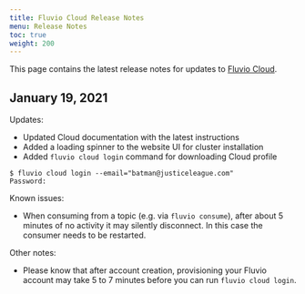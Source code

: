 ```yaml
---
title: Fluvio Cloud Release Notes
menu: Release Notes
toc: true
weight: 200
---
```


This page contains the latest release notes for updates to [Fluvio Cloud].

[Fluvio Cloud]: https://cloud.fluvio.io/signup

## January 19, 2021

Updates:

- Updated Cloud documentation with the latest instructions
- Added a loading spinner to the website UI for cluster installation
- Added `fluvio cloud login` command for downloading Cloud profile

```
$ fluvio cloud login --email="batman@justiceleague.com"
Password:
```

Known issues:

- When consuming from a topic (e.g. via `fluvio consume`), after about 5
  minutes of no activity it may silently disconnect. In this case the
  consumer needs to be restarted.
  
Other notes:

- Please know that after account creation, provisioning your Fluvio account
  may take 5 to 7 minutes before you can run `fluvio cloud login`.

